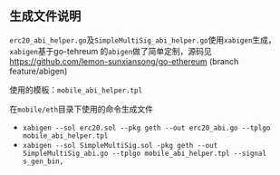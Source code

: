 生成文件说明
----

```erc20_abi_helper.go```及```SimpleMultiSig_abi_helper.go```使用```xabigen```生成，```xabigen```基于go-tehreum 的```abigen```做了简单定制，源码见 https://github.com/lemon-sunxiansong/go-ethereum  (branch feature/abigen)

使用的模板：`mobile_abi_helper.tpl`

在`mobile/eth`目录下使用的命令生成文件
- `xabigen --sol erc20.sol --pkg geth --out erc20_abi.go --tplgo mobile_abi_helper.tpl `
- `xabigen --sol SimpleMultiSig.sol -pkg geth --out SimpleMultiSig_abi.go --tplgo mobile_abi_helper.tpl --signal s_gen_bin,`